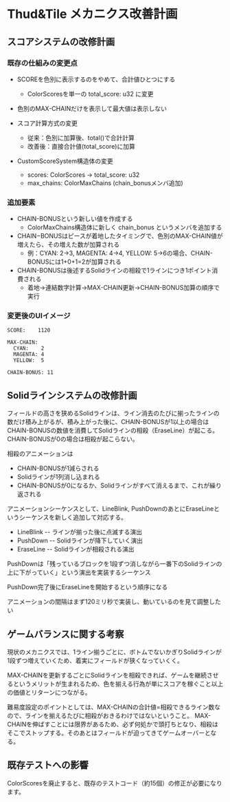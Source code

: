 # Thud&Tile メカニクス改善計画

## スコアシステムの改修計画

### 既存の仕組みの変更点
* SCOREを色別に表示するのをやめて、合計値ひとつにする
  * ColorScoresを単一の total_score: u32 に変更
* 色別のMAX-CHAINだけを表示して最大値は表示しない

* スコア計算方式の変更
  * 従来：色別に加算後、total()で合計計算
  * 改善後：直接合計値(total_score)に加算

* CustomScoreSystem構造体の変更
  * scores: ColorScores → total_score: u32
  * max_chains: ColorMaxChains (chain_bonusメンバ追加)

### 追加要素
* CHAIN-BONUSという新しい値を作成する
  * ColorMaxChains構造体に新しく chain_bonus というメンバを追加する
* CHAIN−BONUSはピースが着地したタイミングで、色別のMAX-CHAIN値が増えたら、その増えた数が加算される
  * 例：CYAN: 2→3, MAGENTA: 4→4, YELLOW: 5→6の場合、CHAIN-BONUSには1+0+1=2が加算される
* CHAIN-BONUSは後述するSolidラインの相殺で1ラインにつき1ポイント消費される
  * 着地→連結数字計算→MAX-CHAIN更新→CHAIN-BONUS加算の順序で実行

### 変更後のUIイメージ

```
SCORE:    1120

MAX-CHAIN:
  CYAN:    2
  MAGENTA: 4
  YELLOW:  5

CHAIN-BONUS: 11
```

## Solidラインシステムの改修計画

フィールドの高さを狭めるSolidラインは、ライン消去のたびに揃ったラインの数だけ積み上がるが、積み上がった後に、CHAIN-BONUSが1以上の場合はCHAIN-BONUSの数値を消費してSolidラインの相殺（EraseLine）が起こる。
CHAIN-BONUSが0の場合は相殺が起こらない。

相殺のアニメーションは
- CHAIN-BONUSが1減らされる
- Solidラインが1列消し込まれる
- CHAIN-BONUSが0になるか、Solidラインがすべて消えるまで、これが繰り返される

アニメーションシーケンスとして、LineBlink, PushDownのあとにEraseLineというシーケンスを新しく追加して対応する。

- LineBlink -- ラインが揃った後に点滅する演出
- PushDown -- Solidラインが降下していく演出
- EraseLine -- Solidラインが相殺される演出

PushDownは「残っているブロックを1段ずつ消しながら一番下のSolidラインの上に下がっていく」という演出を実装するシーケンス

PushDown完了後にEraseLineを開始するという順序になる

アニメーションの間隔はまず120ミリ秒で実装し、動いているのを見て調整したい

## ゲームバランスに関する考察

現状のメカニクスでは、1ライン揃うごとに、ボトムでないかぎりSolidラインが1段ずつ増えていくため、着実にフィールドが狭くなっていくく。

MAX-CHAINを更新するごとにSolidラインを相殺できれば、ゲームを継続させるというメリットが生まれるため、色を揃える行為が単にスコアを稼ぐこと以上の価値とリターンにつながる。

難易度設定のポイントとしては、MAX-CHAINの合計値=相殺できるライン数なので、ラインを揃えるたびに相殺がおきるわけではないということ。
MAX-CHAINを伸ばすことには限界があるため、必ず何処かで頭打ちとなり、相殺はそこでストップする。そのあとはフィールドが迫ってきてゲームオーバーとなる。

## 既存テストへの影響

ColorScoresを廃止すると、既存のテストコード（約15個）の修正が必要になります。